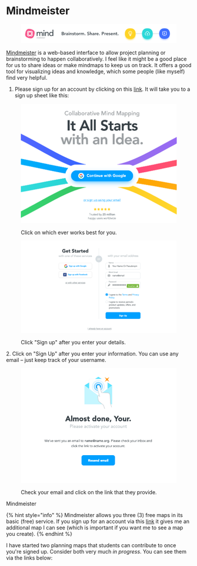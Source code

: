 # Mindmeister

<figure><img src="../../.gitbook/assets/728x90.png" alt=""><figcaption></figcaption></figure>

[Mindmeister](https://www.mindmeister.com/?r=976984) is a web-based interface to allow project planning or brainstorming to happen collaboratively. I feel like it might be a good place for us to share ideas or make mindmaps to keep us on track. It offers a good tool for visualizing ideas and knowledge, which some people (like myself) find very helpful.&#x20;

1. Please sign up for an account by clicking on this [link](https://www.mindmeister.com/?r=976984). It will take you to a sign up sheet like this:

<figure><img src="../../.gitbook/assets/Screen Shot 2022-10-21 at 7.07.37 PM.png" alt=""><figcaption><p>Click on which ever works best for you. </p></figcaption></figure>

<figure><img src="../../.gitbook/assets/Screen Shot 2022-10-21 at 7.08.59 PM.png" alt=""><figcaption><p>Click "Sign up" after you enter your details.</p></figcaption></figure>

2\. Click on "Sign Up" after you enter your information. You can use any email – just keep track of your username.&#x20;

<figure><img src="../../.gitbook/assets/Screen Shot 2022-10-21 at 7.10.00 PM.png" alt=""><figcaption><p>Check your email and click on the link that they provide. </p></figcaption></figure>

Mindmeister&#x20;

{% hint style="info" %}
Mindmeister allows you three (3) free maps in its basic (free) service. If you sign up for an account via this [link](https://www.mindmeister.com/?r=976984) it gives me an additional map I can see (which is important if you want me to see a map you create).&#x20;
{% endhint %}

I have started two planning maps that students can contribute to once you're signed up. Consider both very much _in progress_. You can see them via the links below:
